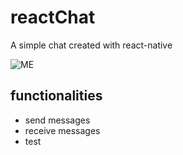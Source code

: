 # reactChat

A simple chat created with react-native


![ME](https://github.com/guilhermeguerra4/reactChat/blob/master/image.jpg?raw=true)


##  functionalities

- send messages
- receive messages
- test